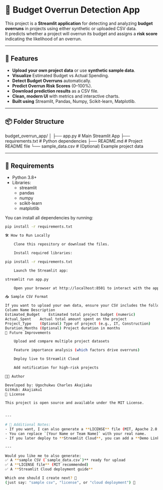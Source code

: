 # 💸 Budget Overrun Detection App

This project is a **Streamlit application** for detecting and analyzing **budget overruns** in projects using either synthetic or uploaded CSV data.  
It predicts whether a project will overrun its budget and assigns a **risk score** indicating the likelihood of an overrun.

---

## 🚀 Features

- **Upload your own project data** or use **synthetic sample data**.
- **Visualize** Estimated Budget vs Actual Spending.
- **Detect Budget Overruns** automatically.
- **Predict Overrun Risk Scores** (0–100%).
- **Download prediction results** as a CSV file.
- **Clean, modern UI** with metrics and interactive charts.
- **Built using** Streamlit, Pandas, Numpy, Scikit-learn, Matplotlib.

---

## 📦 Folder Structure

budget_overrun_app/ │ ├── app.py # Main Streamlit App ├── requirements.txt # Python dependencies ├── README.md # Project README file └── sample_data.csv # (Optional) Example project data


---

## 🧩 Requirements

- Python 3.8+
- Libraries:
  - streamlit
  - pandas
  - numpy
  - scikit-learn
  - matplotlib

You can install all dependencies by running:

```bash
pip install -r requirements.txt

🛠 How to Run Locally

    Clone this repository or download the files.

    Install required libraries:

pip install -r requirements.txt

    Launch the Streamlit app:

streamlit run app.py

    Open your browser at http://localhost:8501 to interact with the app.

📥 Sample CSV Format

If you want to upload your own data, ensure your CSV includes the following columns:
Column Name	Description
Estimated_Budget	Estimated total project budget (numeric)
Actual_Spent	Actual total amount spent on the project
Project_Type	(Optional) Type of project (e.g., IT, Construction)
Duration_Months	(Optional) Project duration in months
🌟 Future Improvements

    Upload and compare multiple project datasets

    Feature importance analysis (which factors drive overruns)

    Deploy live to Streamlit Cloud

    Add notification for high-risk projects

👨‍💻 Author

Developed by: Ugochukwu Charles Akajiaku 
GitHub: Akajiaku1 
📜 License

This project is open source and available under the MIT License.


---

# 🧹 Additional Notes:
- If you want, I can also generate a **LICENSE** file (MIT, Apache 2.0, or GPL) so it’s fully open-source!
- You can replace `[Your Name or Team Name]` with your real name.
- If you later deploy to **Streamlit Cloud**, you can add a **Demo Link** section!

---

Would you like me to also generate:
✅ A **sample CSV (`sample_data.csv`)** ready for upload  
✅ A **LICENSE file** (MIT recommended)  
✅ A **Streamlit Cloud deployment guide**  

Which one should I create next? 🎯  
(just say: "sample csv", "license", or "cloud deployment") 🚀

